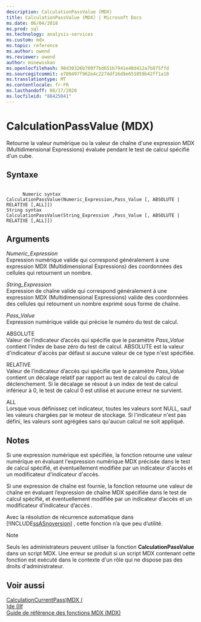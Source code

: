 ```yaml
---
description: CalculationPassValue (MDX)
title: CalculationPassValue (MDX) | Microsoft Docs
ms.date: 06/04/2018
ms.prod: sql
ms.technology: analysis-services
ms.custom: mdx
ms.topic: reference
ms.author: owend
ms.reviewer: owend
author: minewiskan
ms.openlocfilehash: 98d30326b709f7bd651b7941e48d412a7b875ffd
ms.sourcegitcommit: e700497f962e4c2274df16d9e651059b42ff1a10
ms.translationtype: MT
ms.contentlocale: fr-FR
ms.lasthandoff: 08/17/2020
ms.locfileid: "88425041"
---
```

# <a name="calculationpassvalue-mdx"></a>CalculationPassValue (MDX)


  Retourne la valeur numérique ou la valeur de chaîne d'une expression MDX (Multidimensional Expressions) évaluée pendant le test de calcul spécifié d'un cube.  
  
## <a name="syntax"></a>Syntaxe  
  
```  
  
      Numeric syntax  
CalculationPassValue(Numeric_Expression,Pass_Value [, ABSOLUTE | RELATIVE [,ALL]])  
String syntax  
CalculationPassValue(String_Expression ,Pass_Value [, ABSOLUTE | RELATIVE [,ALL]])  
```  
  
## <a name="arguments"></a>Arguments  
 *Numeric_Expression*  
 Expression numérique valide qui correspond généralement à une expression MDX (Multidimensional Expressions) des coordonnées des cellules qui retournent un nombre.  
  
 *String_Expression*  
 Expression de chaîne valide qui correspond généralement à une expression MDX (Multidimensional Expressions) valide des coordonnées des cellules qui retournent un nombre exprimé sous forme de chaîne.  
  
 *Pass_Value*  
 Expression numérique valide qui précise le numéro du test de calcul.  
  
 ABSOLUTE  
 Valeur de l’indicateur d’accès qui spécifie que le paramètre *Pass_Value* contient l’index de base zéro du test de calcul. ABSOLUTE est la valeur d'indicateur d'accès par défaut si aucune valeur de ce type n'est spécifiée.  
  
 RELATIVE  
 Valeur de l’indicateur d’accès qui spécifie que le paramètre *Pass_Value* contient un décalage relatif par rapport au test de calcul du calcul de déclenchement. Si le décalage se résout à un index de test de calcul inférieur à 0, le test de calcul 0 est utilisé et aucune erreur ne survient.  
  
 ALL  
 Lorsque vous définissez cet indicateur, toutes les valeurs sont NULL, sauf les valeurs chargées par le moteur de stockage. Si l'indicateur n'est pas défini, les valeurs sont agrégées sans qu'aucun calcul ne soit appliqué.  
  
## <a name="remarks"></a>Notes  
 Si une expression numérique est spécifiée, la fonction retourne une valeur numérique en évaluant l'expression numérique MDX précisée dans le test de calcul spécifié, et éventuellement modifiée par un indicateur d'accès et un modificateur d'indicateur d'accès.  
  
 Si une expression de chaîne est fournie, la fonction retourne une valeur de chaîne en évaluant l’expression de chaîne MDX spécifiée dans le test de calcul spécifié, et éventuellement modifiée par un indicateur d’accès et un modificateur d’indicateur d’accès *.*  
  
 Avec la résolution de récurrence automatique dans [!INCLUDE[ssASnoversion](../includes/ssasnoversion-md.md)] , cette fonction n’a que peu d’utilité.  
  
> [!NOTE]  
>  Seuls les administrateurs peuvent utiliser la fonction **CalculationPassValue** dans un script MDX. Une erreur se produit si un script MDX contenant cette fonction est exécuté dans le contexte d'un rôle qui ne dispose pas des droits d'administrateur.  
  
## <a name="see-also"></a>Voir aussi  
 [CalculationCurrentPass&#41;MDX &#40;](../mdx/calculationcurrentpass-mdx.md)   
 [&#41;de &#40;IIf ](../mdx/iif-mdx.md)   
 [Guide de référence des fonctions MDX &#40;MDX&#41;](../mdx/mdx-function-reference-mdx.md)  
  
  
